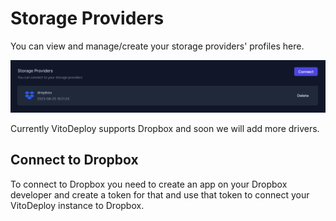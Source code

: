 # Storage Providers

You can view and manage/create your storage providers' profiles here.

![Storage Providers](/settings/storage-providers.png)

Currently VitoDeploy supports Dropbox and soon we will add more drivers.

## Connect to Dropbox

To connect to Dropbox you need to create an app on your Dropbox developer and create a token for that and use that token to connect your VitoDeploy instance to Dropbox.